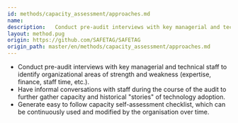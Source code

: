 ```yaml
---
id: methods/capacity_assessment/approaches.md
name: 
description:   Conduct pre-audit interviews with key managerial and technical staff to identify organizational areas of strength and weakness (expertise, finance, staff time, etc.).  Have informal conversations with staff during the course of the...
layout: method.pug
origin: https://github.com/SAFETAG/SAFETAG
origin_path: master/en/methods/capacity_assessment/approaches.md
---
```


 * Conduct pre-audit interviews with key managerial and technical staff to identify organizational areas of strength and weakness (expertise, finance, staff time, etc.).
 * Have informal conversations with staff during the course of the audit to further gather capacity and historical "stories" of technology adoption.
 * Generate easy to follow capacity self-assessment checklist, which can be continuously used and modified by the organisation over time. 


